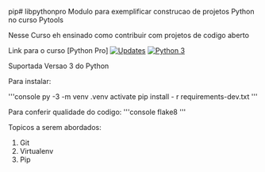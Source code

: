 pip# libpythonpro
Modulo para exemplificar construcao de projetos Python no curso Pytools

Nesse Curso eh ensinado como contribuir com projetos de codigo aberto

Link para o curso [Python Pro]
[![Updates](https://pyup.io/repos/github/fabio1008/libpythonpro/shield.svg)](https://pyup.io/repos/github/fabio1008/libpythonpro/)
[![Python 3](https://pyup.io/repos/github/fabio1008/libpythonpro/python-3-shield.svg)](https://pyup.io/repos/github/fabio1008/libpythonpro/)

Suportada Versao 3 do Python

Para instalar:

'''console
py -3 -m venv .venv
activate
pip install - r requirements-dev.txt
'''

Para conferir qualidade do codigo:
'''console
flake8
'''

Topicos a serem abordados:
1. Git
2. Virtualenv
3. Pip
